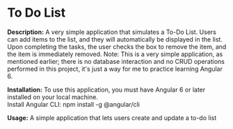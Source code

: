 <h1> To Do List </h1>

<strong>Description:</strong> A very simple application that simulates a To-Do List. Users can add items to the list, and they will automatically
be displayed in the list. Upon completing the tasks, the user checks the box to remove the item, and the item is immediately
removed. Note: This is a very simple application, as mentioned earlier; there is no database interaction and no CRUD operations performed in this project, it's just a way for me to practice learning Angular 6. 

<strong>Installation:</strong> To use this application, you must have Angular 6 or later installed on your local machine.
<br>
Install Angular CLI: npm install -g @angular/cli
<br>

<strong>Usage:</strong> A simple application that lets users create and update a to-do list

